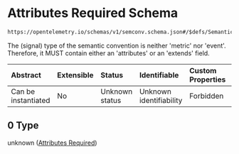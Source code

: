 # Attributes Required Schema

```txt
https://opentelemetry.io/schemas/v1/semconv.schema.json#/$defs/SemanticConventionBase/allOf/0/then/anyOf/0
```

The (signal) type of the semantic convention is neither 'metric' nor 'event'. Therefore, it MUST contain either an 'attributes' or an 'extends' field.

| Abstract            | Extensible | Status         | Identifiable            | Custom Properties | Additional Properties | Access Restrictions | Defined In                                                                           |
| :------------------ | :--------- | :------------- | :---------------------- | :---------------- | :-------------------- | :------------------ | :----------------------------------------------------------------------------------- |
| Can be instantiated | No         | Unknown status | Unknown identifiability | Forbidden         | Allowed               | none                | [semconv.schema.json\*](../../../schemas/semconv.schema.json "open original schema") |

## 0 Type

unknown ([Attributes Required](../semantic/semconv-opentelemetry-semantic-convention-schema-definitions-semantic-convention-base-allof-not-metric-or-event-not-metric-or-event---then-anyof-attributes-required.md))
